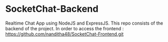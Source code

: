 # SocketChat-Backend
Realtime Chat App using NodeJS and ExpressJS. 
This repo consists of the backend of the project.
In order to access the frontend : https://github.com/nanditha48/SocketChat-Frontend.git
